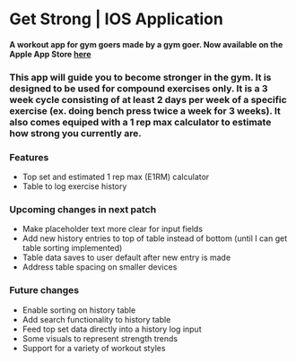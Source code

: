 # Get Strong | IOS Application

#### A workout app for gym goers made by a gym goer. Now available on the Apple App Store [here](https://apps.apple.com/ca/app/getstrong/id1525168308)

### This app will guide you to become stronger in the gym. It is designed to be used for compound exercises only. It is a 3 week cycle consisting of at least 2 days per week of a specific exercise (ex. doing bench press twice a week for 3 weeks). It also comes equiped with a 1 rep max calculator to estimate how strong you currently are. 

### Features
- Top set and estimated 1 rep max (E1RM) calculator
- Table to log exercise history

### Upcoming changes in next patch
- Make placeholder text more clear for input fields
- Add new history entries to top of table instead of bottom (until I can get table sorting implemented)
- Table data saves to user default after new entry is made
- Address table spacing on smaller devices

### Future changes
- Enable sorting on history table
- Add search functionality to history table
- Feed top set data directly into a history log input
- Some visuals to represent strength trends
- Support for a variety of workout styles 